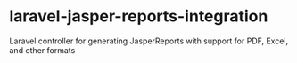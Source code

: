 # laravel-jasper-reports-integration
Laravel controller for generating JasperReports with support for PDF, Excel, and other formats
